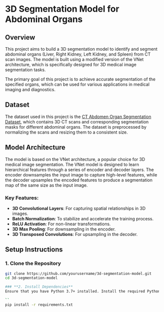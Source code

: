# **3D Segmentation Model for Abdominal Organs**

## **Overview**
This project aims to build a 3D segmentation model to identify and segment abdominal organs (Liver, Right Kidney, Left Kidney, and Spleen) from CT scan images. The model is built using a modified version of the VNet architecture, which is specifically designed for 3D medical image segmentation tasks.

The primary goal of this project is to achieve accurate segmentation of the specified organs, which can be used for various applications in medical imaging and diagnostics.

## **Dataset**
The dataset used in this project is the [CT Abdomen Organ Segmentation Dataset](https://zenodo.org/records/7860267), which contains 3D CT scans and corresponding segmentation masks for different abdominal organs. The dataset is preprocessed by normalizing the scans and resizing them to a consistent size.

## **Model Architecture**
The model is based on the VNet architecture, a popular choice for 3D medical image segmentation. The VNet model is designed to learn hierarchical features through a series of encoder and decoder layers. The encoder downsamples the input image to capture high-level features, while the decoder upsamples the encoded features to produce a segmentation map of the same size as the input image.

### **Key Features:**
- **3D Convolutional Layers**: For capturing spatial relationships in 3D images.
- **Batch Normalization**: To stabilize and accelerate the training process.
- **ReLU Activation**: For non-linear transformations.
- **3D Max Pooling**: For downsampling in the encoder.
- **3D Transposed Convolutions**: For upsampling in the decoder.

## **Setup Instructions**

### **1. Clone the Repository**
```bash
git clone https://github.com/yourusername/3d-segmentation-model.git
cd 3d-segmentation-model

### **2. Install Dependencies**
Ensure that you have Python 3.7+ installed. Install the required Python packages using the `requirements.txt` file:

``
pip install -r requirements.txt
